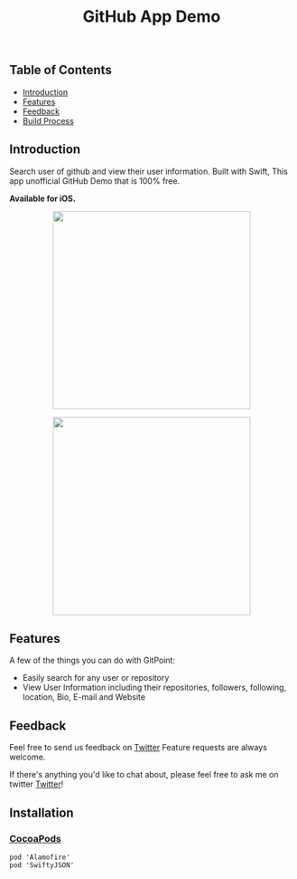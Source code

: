 <h1 align="center"> GitHub App Demo </h1> <br>

## Table of Contents

- [Introduction](#introduction)
- [Features](#features)
- [Feedback](#feedback)
- [Build Process](#Installation)



<!-- END doctoc generated TOC please keep comment here to allow auto update -->

## Introduction

Search user of github  and view their user information. Built with Swift, This app unofficial GitHub Demo that is 100% free.

**Available for  iOS.**

<p align="center">
  <img src = "https://user-images.githubusercontent.com/20591097/44839169-ba283a00-ac5b-11e8-846c-74beb493c37c.png" width=350>
</p>

<p align="center">
<img src = "https://user-images.githubusercontent.com/20591097/44839170-bac0d080-ac5b-11e8-84da-2239896a5377.png" width=350>
</p>

## Features

A few of the things you can do with GitPoint:

* Easily search for any user or repository
* View User Information including their repositories, followers, following, location, Bio, E-mail and Website




## Feedback

Feel free to send us feedback on [Twitter](https://twitter.com/nishantrai12)  Feature requests are always welcome. 

If there's anything you'd like to chat about, please feel free to ask me on twitter [Twitter](https://twitter.com/nishantrai12)!

## Installation

### [CocoaPods](https://cocoapods.org/)

```
pod 'Alamofire'
pod 'SwiftyJSON'
```

